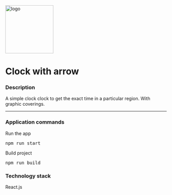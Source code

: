 <img src="https://i.ibb.co/BKyt5N1/clock.gif" alt="logo" height="150" width="150"> 
<h1>Clock with arrow</h1>
<h3>Description</h3>
<p>A simple clock clock to get the exact time in a particular region. With graphic coverings.</p>
<hr>
<h3>Application commands</h3>
<p>Run the app</p>
<pre>npm run start</pre>
<p>Build project</p>
<pre>npm run build</pre>
<h3>Technology stack</h3>
<p>React.js</p>